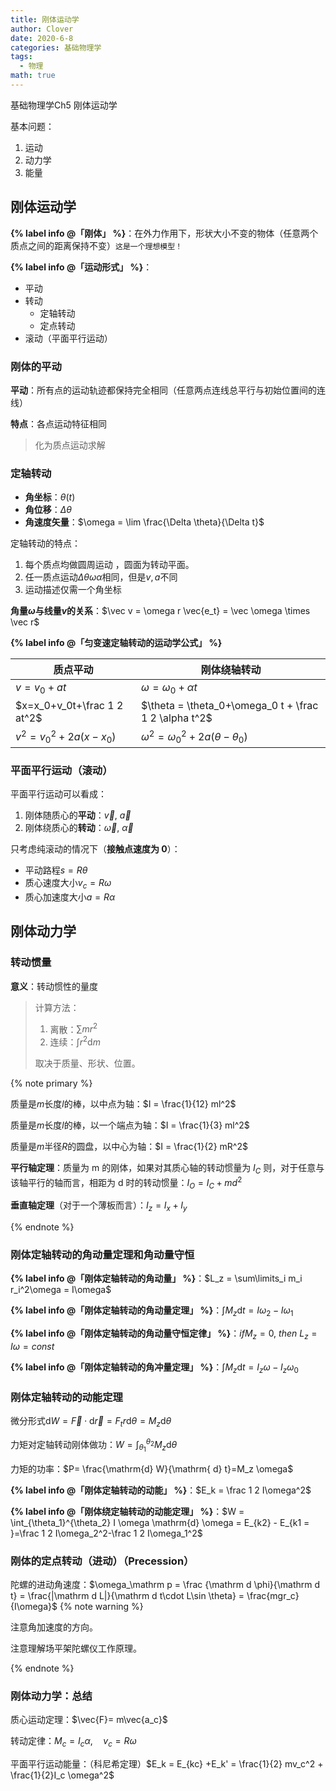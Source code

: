 ```yaml
---
title: 刚体运动学
author: Clover
date: 2020-6-8
categories: 基础物理学
tags:
  - 物理
math: true
---
```


基础物理学Ch5 刚体运动学

<!-- more -->

基本问题：

1. 运动
2. 动力学
3. 能量

## 刚体运动学

**{% label info @「刚体」 %}**：在外力作用下，形状大小不变的物体（任意两个质点之间的距离保持不变）`这是一个理想模型！`

**{% label info @「运动形式」 %}**：

- 平动
- 转动
  - 定轴转动
  - 定点转动
- 滚动（平面平行运动）

### 刚体的平动

**平动**：所有点的运动轨迹都保持完全相同（任意两点连线总平行与初始位置间的连线）

**特点**：各点运动特征相同

> 化为质点运动求解

### 定轴转动

- **角坐标**：$\theta(t)$
- **角位移**：$\Delta \theta$
- **角速度矢量**：$\omega = \lim \frac{\Delta \theta}{\Delta t}$

定轴转动的特点：

1. 每个质点均做圆周运动 ，圆面为转动平面。
2. 任一质点运动$\Delta \theta \omega \alpha$相同，但是$v,a$不同
3. 运动描述仅需一个角坐标

**角量$\omega$与线量$v$的关系**：$\vec v = \omega r \vec{e_t} = \vec \omega \times \vec r$

**{% label info @「匀变速定轴转动的运动学公式」 %}**

| 质点平动                     | 刚体绕轴转动                                          |
| ---------------------------- | ----------------------------------------------------- |
| $v=v_0+at$                   | $\omega = \omega_0+\alpha t$                          |
| $x=x_0+v_0t+\frac 1 2 at^2$  | $\theta = \theta_0+\omega_0 t + \frac 1 2 \alpha t^2$ |
| $v^2 = v_0^2 + 2 a (x -x_0)$ | $\omega^2 = \omega_0^2 +2 a (\theta -\theta_0)$       |

### 平面平行运动（滚动）

平面平行运动可以看成：

1. 刚体随质心的**平动**：$\vec v,~\vec a$
2. 刚体绕质心的**转动**：$\vec \omega,~\vec \alpha$

只考虑纯滚动的情况下（**接触点速度为 0**）：

- 平动路程$s = R \theta$
- 质心速度大小$v_c = R\omega$
- 质心加速度大小$a = R \alpha$

## 刚体动力学

### 转动惯量

**意义**：转动惯性的量度

> 计算方法：
>
> 1. 离散：$\sum m r ^2$
> 2. 连续：$\int r^2 \mathrm d m$
>
> 取决于质量、形状、位置。

{% note primary %}

质量是$m$长度$l$的棒，以中点为轴：$I = \frac{1}{12} ml^2$

质量是$m$长度$l$的棒，以一个端点为轴：$I = \frac{1}{3} ml^2$

质量是$m$半径$R$的圆盘，以中心为轴：$I = \frac{1}{2} mR^2$

**平行轴定理**：质量为 m 的刚体，如果对其质心轴的转动惯量为 $I_C$ 则，对于任意与该轴平行的轴而言，相距为 d 时的转动惯量：$I_O=I_C+md^2$

**垂直轴定理**（对于一个薄板而言）：$I_z = I_x +I_y$

{% endnote %}

### 刚体定轴转动的角动量定理和角动量守恒

**{% label info @「刚体定轴转动的角动量」 %}**：$L_z = \sum\limits_i m_i r_i^2\omega = I\omega$

**{% label info @「刚体定轴转动的角动量定理」 %}**：$\int M_z \mathrm{d}t = I\omega_2 -I \omega_1$

**{% label info @「刚体定轴转动的角动量守恒定律」 %}**：$if M_z = 0 ,\ then \  L_z = I\omega = const$

**{% label info @「刚体定轴转动的角冲量定理」 %}**：$\int M_z\mathrm dt=I_z\omega -I_z\omega_0$

### 刚体定轴转动的动能定理

微分形式$\mathrm{ d} W = \vec{F}\cdot \mathrm d \vec{r} = F_t r\mathrm{d} \theta = M_z \mathrm d \theta$

力矩对定轴转动刚体做功：$W = \int _{\theta_1}^{\theta_2}M_z \mathrm{d} \theta$

力矩的功率：$P= \frac{\mathrm{d} W}{\mathrm{ d} t}=M_z \omega$

**{% label info @「刚体定轴转动的动能」 %}**：$E_k = \frac 1 2 I\omega^2$

**{% label info @「刚体绕定轴转动的动能定理」 %}**：$W = \int_{\theta_1}^{\theta_2} I \omega \mathrm{d} \omega = E_{k2} - E_{k1 = }=\frac 1 2 I\omega_2^2-\frac 1 2 I\omega_1^2$

### 刚体的定点转动（进动）（Precession）

陀螺的进动角速度：$\omega_\mathrm p = \frac {\mathrm d \phi}{\mathrm d t} = \frac{|\mathrm d L|}{\mathrm d t\cdot L\sin \theta} = \frac{mgr_c}{I\omega}$
{% note warning %}

注意角加速度的方向。

注意理解场平架陀螺仪工作原理。

{% endnote %}


### 刚体动力学：总结

质心运动定理：$\vec{F}= m\vec{a_c}$

转动定律：$M_c = I_c \alpha ,\quad v_c = R \omega$

平面平行运动能量：（科尼希定理）$E_k = E_{kc} +E_k' = \frac{1}{2} mv_c^2 + \frac{1}{2}I_c \omega^2$
